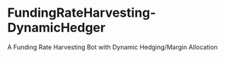 # FundingRateHarvesting-DynamicHedger
A Funding Rate Harvesting Bot with Dynamic Hedging/Margin Allocation
